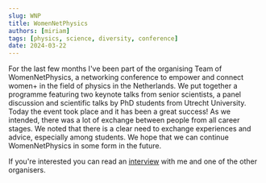 ```yaml
---
slug: WNP
title: WomenNetPhysics
authors: [miriam]
tags: [physics, science, diversity, conference]
date: 2024-03-22
---
```


For the last few months I've been part of the organising Team of WomenNetPhysics, a networking conference to empower and connect women+ in the field of physics in the Netherlands.<!--truncate-->
We put together a programme featuring two keynote talks from senior scientists, a panel discussion and scientific talks by PhD students from Utrecht University. Today the event took place and it has been a great success! As we intended, there was a lot of exchange between people from all career stages. We noted that there is a clear need to exchange experiences and advice, especially among students. We hope that we can continue WomenNetPhysics in some form in the future.

If you're interested you can read an [interview](https://www.uu.nl/en/news/women-in-physics-take-the-spotlight-at-womennetphysics) with me and one of the other organisers.
